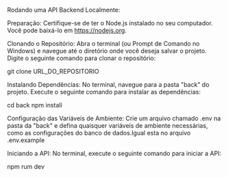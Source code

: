 Rodando uma API Backend Localmente:

Preparação:
Certifique-se de ter o Node.js instalado no seu computador. Você pode baixá-lo em https://nodejs.org.

Clonando o Repositório:
Abra o terminal (ou Prompt de Comando no Windows) e navegue até o diretório onde você deseja salvar o projeto. Digite o seguinte comando para clonar o repositório:

git clone URL_DO_REPOSITORIO

Instalando Dependências:
No terminal, navegue para a pasta "back" do projeto. Execute o seguinte comando para instalar as dependências:

cd back
npm install

Configuração das Variáveis de Ambiente:
Crie um arquivo chamado .env na pasta da "back" e defina quaisquer variáveis de ambiente necessárias, como as configurações do banco de dados.Igual esta no arquivo .env.example

Iniciando a API:
No terminal, execute o seguinte comando para iniciar a API:

npm rum dev

